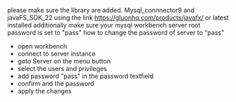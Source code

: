 please make sure the library are added. Mysql_connnector9 and javaFS_SDK_22 using the link https://gluonhq.com/products/javafx/ or latest installed
additionally make sure your mysql workbench server root password is set to "pass"
how to change the password of server to "pass"
- open workbench
- connect to server instance
- goto Server on the menu button
- select the users and privileges
- add password "pass" in the password textfield
- confirm and the password
- apply the changes
